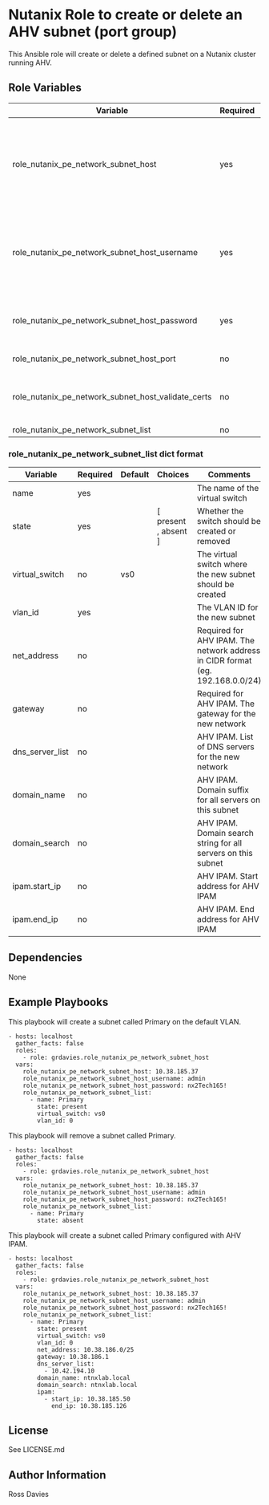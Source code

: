 # Nutanix Role to create or delete an AHV subnet (port group)

This Ansible role will create or delete a defined subnet on a Nutanix cluster running AHV.


## Role Variables

| Variable                                           | Required | Default  | Choices                                                                         | Comments                                                                                                                                                                                                                          |
|----------------------------------------------------|----------|----------|---------------------------------------------------------------------------------|-----------------------------------------------------------------------------------------------------------------------------------------------------------------------------------------------------------------------------------|
| role_nutanix_pe_network_subnet_host                | yes      |          |                                                                                 | The IP address or FQDN for the Prism (Element or Central) to which you want to connect.                                                                                                                                           |
| role_nutanix_pe_network_subnet_host_username       | yes      |          |                                                                                 | A valid username with appropriate rights to access the Nutanix API.                                                                                                                                                               |
| role_nutanix_pe_network_subnet_host_password       | yes      |          |                                                                                 | A valid password for the supplied username.                                                                                                                                                                                       |
| role_nutanix_pe_network_subnet_host_port           | no       | 9440     |                                                                                 | The Prism TCP port.                                                                                                                                                                                                               |
| role_nutanix_pe_network_subnet_host_validate_certs | no       | false    | true / false                                                                    | Whether to check if Prism UI certificates are valid.                                                                                                                                                                              |
| role_nutanix_pe_network_subnet_list                | no       | []       |                                                                                 |                                                                                                                                                                                                                                   |


### role_nutanix_pe_network_subnet_list dict format

| Variable                       | Required | Default  | Choices                                                                         | Comments                                                                                                                                                                                                                          |
|--------------------------------|----------|----------|---------------------------------------------------------------------------------|-----------------------------------------------------------------------------------------------------------------------------------------------------------------------------------------------------------------------------------|
| name                           | yes      |          |                                                                                 | The name of the virtual switch                                                                                                                                                                                                    |
| state                          | yes      |          | [ present , absent ]                                                            | Whether the switch should be created or removed                                                                                                                                                                                   |
| virtual_switch                 | no       | vs0      |                                                                                 | The virtual switch where the new subnet should be created                                                                                                                                                                         |
| vlan_id                        | yes      |          |                                                                                 | The VLAN ID for the new subnet                                                                                                                                                                                                    |
| net_address                    | no       |          |                                                                                 | Required for AHV IPAM. The network address in CIDR format (eg. 192.168.0.0/24)                                                                                                                                                    |
| gateway                        | no       |          |                                                                                 | Required for AHV IPAM. The gateway for the new network                                                                                                                                                                            |
| dns_server_list                | no       |          |                                                                                 | AHV IPAM. List of DNS servers for the new network                                                                                                                                                                                 |
| domain_name                    | no       |          |                                                                                 | AHV IPAM. Domain suffix for all servers on this subnet                                                                                                                                                                            |
| domain_search                  | no       |          |                                                                                 | AHV IPAM. Domain search string for all servers on this subnet                                                                                                                                                                     |
| ipam.start_ip                  | no       |          |                                                                                 | AHV IPAM. Start address for AHV IPAM                                                                                                                                                                                              |
| ipam.end_ip                    | no       |          |                                                                                 | AHV IPAM. End address for AHV IPAM                                                                                                                                                                                                |


## Dependencies

None


## Example Playbooks

This playbook will create a subnet called Primary on the default VLAN.
```
- hosts: localhost
  gather_facts: false
  roles:
    - role: grdavies.role_nutanix_pe_network_subnet_host
  vars:
    role_nutanix_pe_network_subnet_host: 10.38.185.37
    role_nutanix_pe_network_subnet_host_username: admin
    role_nutanix_pe_network_subnet_host_password: nx2Tech165!
    role_nutanix_pe_network_subnet_list:
      - name: Primary
        state: present
        virtual_switch: vs0
        vlan_id: 0
```

This playbook will remove a subnet called Primary.
```
- hosts: localhost
  gather_facts: false
  roles:
    - role: grdavies.role_nutanix_pe_network_subnet_host
  vars:
    role_nutanix_pe_network_subnet_host: 10.38.185.37
    role_nutanix_pe_network_subnet_host_username: admin
    role_nutanix_pe_network_subnet_host_password: nx2Tech165!
    role_nutanix_pe_network_subnet_list:
      - name: Primary
        state: absent
```

This playbook will create a subnet called Primary configured with AHV IPAM.
```
- hosts: localhost
  gather_facts: false
  roles:
    - role: grdavies.role_nutanix_pe_network_subnet_host
  vars:
    role_nutanix_pe_network_subnet_host: 10.38.185.37
    role_nutanix_pe_network_subnet_host_username: admin
    role_nutanix_pe_network_subnet_host_password: nx2Tech165!
    role_nutanix_pe_network_subnet_list:
      - name: Primary
        state: present
        virtual_switch: vs0
        vlan_id: 0
        net_address: 10.38.186.0/25
        gateway: 10.38.186.1
        dns_server_list:
          - 10.42.194.10
        domain_name: ntnxlab.local
        domain_search: ntnxlab.local
        ipam:
          - start_ip: 10.38.185.50
            end_ip: 10.38.185.126
```


## License

See LICENSE.md

## Author Information

Ross Davies
